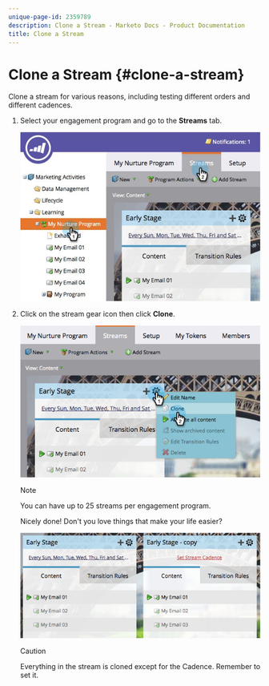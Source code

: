 ```yaml
---
unique-page-id: 2359789
description: Clone a Stream - Marketo Docs - Product Documentation
title: Clone a Stream
---
```


# Clone a Stream {#clone-a-stream}

Clone a stream for various reasons, including testing different orders and different cadences.

1. Select your engagement program and go to the **Streams** tab.

   ![](assets/cloneasteam.jpg)

1. Click on the stream gear icon then click **Clone**.

   ![](assets/image2014-9-15-17-3a0-3a23.png)

   >[!NOTE]
   >
   >You can have up to 25 streams per engagement program.

   Nicely done! Don't you love things that make your life easier?  

   ![](assets/image2014-9-15-17-3a1-3a20.png)

   >[!CAUTION]
   >
   >Everything in the stream is cloned except for the Cadence. Remember to set it.
